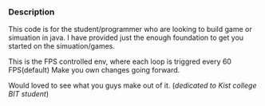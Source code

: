 ### Description
This code is for the student/programmer who are looking to build game or simuation 
in java.
I have provided just the enough foundation to get you started on the simuation/games.

This is the FPS controlled env, where each loop is triggred every 60 FPS(default)
Make you own changes going forward.

Would loved to see what you guys make out of it.
(_dedicated to Kist college BIT student_)